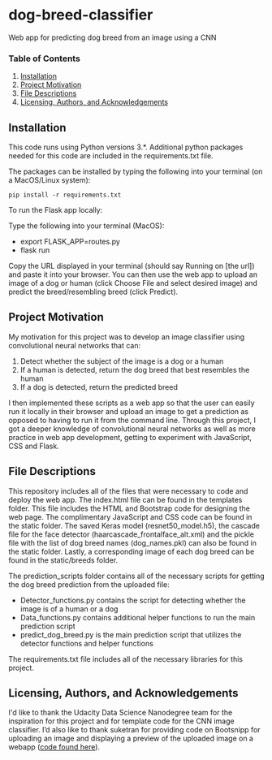 # dog-breed-classifier
Web app for predicting dog breed from an image using a CNN

### Table of Contents

1. [Installation](#installation)
2. [Project Motivation](#motivation)
3. [File Descriptions](#files)
4. [Licensing, Authors, and Acknowledgements](#licensing)

## Installation <a name="installation"></a>
This code runs using Python versions 3.*. Additional python packages needed for this code are included in the requirements.txt file.

The packages can be installed by typing the following into your terminal (on a MacOS/Linux system):

`pip install -r requirements.txt`

To run the Flask app locally:

Type the following into your terminal (MacOS):

- export FLASK_APP=routes.py
- flask run

Copy the URL displayed in your terminal (should say Running on [the url]) and paste it into your browser. You can then use the web app to upload an image of a dog or human (click Choose File and select desired image) and predict the breed/resembling breed (click Predict).

## Project Motivation <a name="motivation"></a>
My motivation for this project was to develop an image classifier using convolutional neural networks that can:

1. Detect whether the subject of the image is a dog or a human
2. If a human is detected, return the dog breed that best resembles the human
3. If a dog is detected, return the predicted breed

I then implemented these scripts as a web app so that the user can easily run it locally in their browser and upload an image to get a prediction as opposed to having to run it from the command line. 
Through this project, I got a deeper knowledge of convolutional neural networks as well as more practice in web app development, getting to experiment with JavaScript, CSS and Flask.

## File Descriptions <a name="files"></a>
This repository includes all of the files that were necessary to code and deploy the web app.
The index.html file can be found in the templates folder. This file includes the HTML and Bootstrap code for designing the web page. The complimentary JavaScript and CSS code can be found in the static folder. The saved Keras model (resnet50_model.h5), the cascade file for the face detector (haarcascade_frontalface_alt.xml) and the pickle file with the list of dog breed names (dog_names.pkl) can also be found in the static folder. Lastly, a corresponding image of each dog breed can be found in the static/breeds folder.

The prediction_scripts folder contains all of the necessary scripts for getting the dog breed prediction from the uploaded file:

- Detector_functions.py contains the script for detecting whether the image is of a human or a dog
- Data_functions.py contains additional helper functions to run the main prediction script
- predict_dog_breed.py  is the main prediction script that utilizes the detector functions and helper functions

The requirements.txt file includes all of the necessary libraries for this project.

## Licensing, Authors, and Acknowledgements <a name="licensing"></a>
I'd like to thank the Udacity Data Science Nanodegree team for the inspiration for this project and for template code for the CNN image classifier. I’d also like to thank suketran for providing code on Bootsnipp for uploading an image and displaying a preview of the uploaded image on a webapp ([code found here](https://bootsnipp.com/snippets/eNbOa)).

